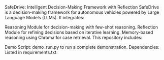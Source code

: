 SafeDrive: Intelligent Decision-Making Framework with Reflection
SafeDrive is a decision-making framework for autonomous vehicles powered by Large Language Models (LLMs). It integrates:

Reasoning Module for decision-making with few-shot reasoning.
Reflection Module for refining decisions based on iterative learning.
Memory-based reasoning using Chroma for case retrieval.
This repository includes:

Demo Script: demo_run.py to run a complete demonstration.
Dependencies: Listed in requirements.txt.